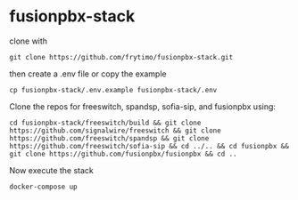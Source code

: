 # fusionpbx-stack
<p>clone with</p>

```
git clone https://github.com/frytimo/fusionpbx-stack.git
```

<p>then create a .env file or copy the example</p>

```
cp fusionpbx-stack/.env.example fusionpbx-stack/.env
```

<p>Clone the repos for freeswitch, spandsp, sofia-sip, and fusionpbx using:</p>

```
cd fusionpbx-stack/freeswitch/build && git clone https://github.com/signalwire/freeswitch && git clone https://github.com/freeswitch/spandsp && git clone https://github.com/freeswitch/sofia-sip && cd ../.. && cd fusionpbx && git clone https://github.com/fusionpbx/fusionpbx && cd ..
```

<p>Now execute the stack</p>

```
docker-compose up
```
